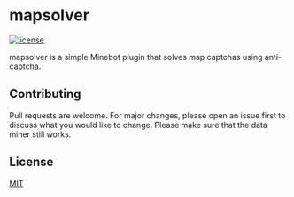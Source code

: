 # mapsolver

[![license](https://img.shields.io/badge/license-MIT-blue.svg)](https://github.com/Justfr33z/mapsolver/blob/main/LICENSE.md)

mapsolver is a simple Minebot plugin that solves map captchas using anti-captcha.

## Contributing
Pull requests are welcome. For major changes, please open an issue first to discuss what you would like to change.
Please make sure that the data miner still works.

## License
[MIT](https://choosealicense.com/licenses/mit/)
